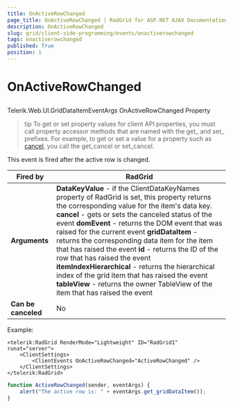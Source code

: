```yaml
---
title: OnActiveRowChanged
page_title: OnActiveRowChanged | RadGrid for ASP.NET AJAX Documentation
description: OnActiveRowChanged
slug: grid/client-side-programming/events/onactiverowchanged
tags: onactiverowchanged
published: True
position: 1
---
```


# OnActiveRowChanged



## 

Telerik.Web.UI.GridDataItemEventArgs OnActiveRowChanged Property

>tip To get or set property values for client API properties, you must call property accessor methods that are named with the get_ and set_ prefixes. For example, to get or set a value for a property such as [cancel](http://msdn.microsoft.com/en-us/library/bb310859.aspx), you call the get_cancel or set_cancel.
>


This event is fired after the active row is changed.


|  **Fired by**  | RadGrid |
| ------ | ------ |
| **Arguments** | **DataKeyValue** - if the ClientDataKeyNames property of RadGrid is set, this property returns the corresponding value for the item's data key. **cancel** - gets or sets the canceled status of the event **domEvent** - returns the DOM event that was raised for the current event **gridDataItem** - returns the corresponding data item for the item that has raised the event **id** - returns the ID of the row that has raised the event **itemIndexHierarchical** - returns the hierarchical index of the grid item that has raised the event **tableView** - returns the owner TableView of the item that has raised the event|
| **Can be canceled** |No|

Example:

````ASP.NET
<telerik:RadGrid RenderMode="Lightweight" ID="RadGrid1" runat="server">
    <ClientSettings>
        <ClientEvents OnActiveRowChanged="ActiveRowChanged" />
    </ClientSettings>
</telerik:RadGrid>
````

````JavaScript
function ActiveRowChanged(sender, eventArgs) {
    alert("The active row is: " + eventArgs.get_gridDataItem());
}
````


